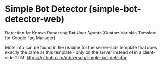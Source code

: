 # Simple Bot Detector (simple-bot-detector-web)
Detection for Known Rendering Bot User Agents (Custom Variable Template for Google Tag Manager)

More info can be found in the readme for the server-side template that does exactly the same as this template - only on the server instead of in a client-side GTM: https://github.com/mbaersch/simple-bot-detector 

